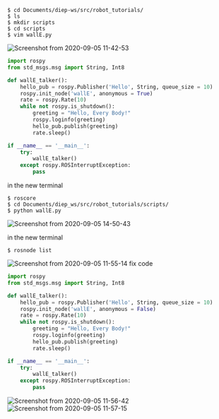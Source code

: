 
```shell
$ cd Documents/diep-ws/src/robot_tutorials/
$ ls
$ mkdir scripts
$ cd scripts
$ vim wallE.py
```
![Screenshot from 2020-09-05 11-42-53](https://user-images.githubusercontent.com/69444682/92297779-f5595400-ef6c-11ea-9602-c8c537fa5260.png)

```python
import rospy
from std_msgs.msg import String, Int8

def wallE_talker():
    hello_pub = rospy.Publisher('Hello', String, queue_size = 10)
    rospy.init_node('wallE', anonymous = True)
    rate = rospy.Rate(10)
    while not rospy.is_shutdown():
        greeting = "Hello, Every Body!"
        rospy.loginfo(greeting)
        hello_pub.publish(greeting)
        rate.sleep()

if __name__ == '__main__':
    try:
        wallE_talker()
    except rospy.ROSInterruptException:
        pass
```

in the new terminal
```shell
$ roscore
$ cd Documents/diep_ws/src/robot_tutorials/scripts/
$ python wallE.py
```
![Screenshot from 2020-09-05 14-50-43](https://user-images.githubusercontent.com/69444682/92301047-56dbeb80-ef8a-11ea-844d-da1bce0fca74.png)

in the new terminal
```shell
$ rosnode list
```
![Screenshot from 2020-09-05 11-55-14](https://user-images.githubusercontent.com/69444682/92301590-36626000-ef8f-11ea-8775-d9a87b2fc019.png)
fix code
```python
import rospy
from std_msgs.msg import String, Int8

def wallE_talker():
    hello_pub = rospy.Publisher('Hello', String, queue_size = 10)
    rospy.init_node('wallE', anonymous = False)
    rate = rospy.Rate(10)
    while not rospy.is_shutdown():
        greeting = "Hello, Every Body!"
        rospy.loginfo(greeting)
        hello_pub.publish(greeting)
        rate.sleep()

if __name__ == '__main__':
    try:
        wallE_talker()
    except rospy.ROSInterruptException:
        pass
```

![Screenshot from 2020-09-05 11-56-42](https://user-images.githubusercontent.com/69444682/92301066-8b4fa780-ef8a-11ea-9af6-54f54050b734.png)
![Screenshot from 2020-09-05 11-57-15](https://user-images.githubusercontent.com/69444682/92301071-986c9680-ef8a-11ea-9386-870cd6391bcc.png)
